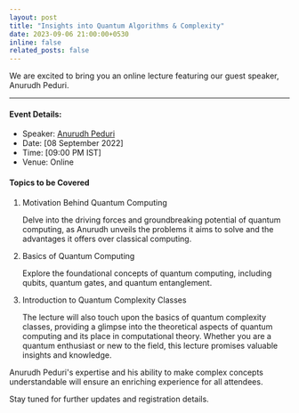```yaml
---
layout: post
title: "Insights into Quantum Algorithms & Complexity"
date: 2023-09-06 21:00:00+0530
inline: false
related_posts: false
---
```

We are excited to bring you an online lecture featuring our guest speaker, Anurudh Peduri.


***


#### Event Details:

<ul>
    <li>Speaker: <a href="https://anurudhp.github.io/">Anurudh Peduri</a></li>
    <li>Date: [08 September 2022]</li>
    <li>Time: [09:00 PM IST]</li>
    <li> Venue: Online</li>
</ul>


#### Topics to be Covered

<ol>
    <li>Motivation Behind Quantum Computing</li>
    <p> Delve into the driving forces and groundbreaking potential of quantum computing, as Anurudh unveils the problems it aims to solve and the advantages it offers over classical computing.</p>
    <li>Basics of Quantum Computing</li>
    <p>Explore the foundational concepts of quantum computing, including qubits, quantum gates, and quantum entanglement.</p>
    <li>Introduction to Quantum Complexity Classes</li>
    <p>
    The lecture will also touch upon the basics of quantum complexity classes, providing a glimpse into the theoretical aspects of quantum computing and its place in computational theory. Whether you are a quantum enthusiast or new to the field, this lecture promises valuable insights and knowledge. </p>
</ol>

Anurudh Peduri's expertise and his ability to make complex concepts understandable will ensure an enriching experience for all attendees.

Stay tuned for further updates and registration details.

